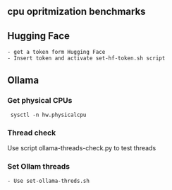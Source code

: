 ## cpu opritmization benchmarks
## Hugging Face
    - get a token form Hugging Face
    - Insert token and activate set-hf-token.sh script   
## Ollama 
### Get physical CPUs
```
 sysctl -n hw.physicalcpu   

```

### Thread check
Use script ollama-threads-check.py to test threads

### Set Ollam threads
    - Use set-ollama-threds.sh